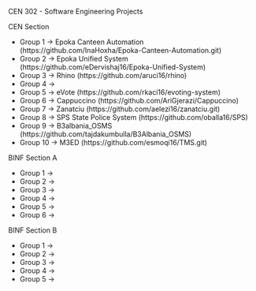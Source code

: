 CEN 302 - Software Engineering Projects

CEN Section
<ul>
<li>Group 1 -> Epoka Canteen Automation (https://github.com/InaHoxha/Epoka-Canteen-Automation.git)</li>
<li>Group 2 -> Epoka Unified System (https://github.com/eDervishaj16/Epoka-Unified-System)</li>
<li>Group 3 -> Rhino (https://github.com/aruci16/rhino)</li>
<li>Group 4 -></li>
<li>Group 5 ->  eVote (https://github.com/rkaci16/evoting-system)</li>
<li>Group 6 -> Cappuccino (https://github.com/AriGjerazi/Cappuccino) </li>
<li>Group 7 -> Zanatciu (https://github.com/aelezi16/zanatciu.git)</li>
<li>Group 8 -> SPS State Police System (https://github.com/oballa16/SPS)</li> 
<li>Group 9 -> B3albania_OSMS (https://github.com/tajdakumbulla/B3Albania_OSMS)</li>
<li>Group 10 -> M3ED (https://github.com/esmoqi16/TMS.git)</li>
</ul>
BINF Section A
<ul>
<li>Group 1 -></li>
<li>Group 2 -></li>
<li>Group 3 -></li>
<li>Group 4 -></li>
<li>Group 5 -></li>
<li>Group 6 -></li>
</ul>
BINF Section B
<ul>
<li>Group 1 -></li>
<li>Group 2 -></li>
<li>Group 3 -></li>
<li>Group 4 -></li>
<li>Group 5 -></li>
</ul>

